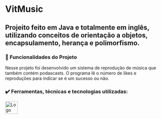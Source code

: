 <div class="title">
    <h1>VitMusic</h1>
</div>

<div class="about">
    <h2>
       Projeito feito em Java e totalmente em inglês, utilizando conceitos de orientação a objetos, encapsulamento, herança e polimorfismo. 
    </h2>
</div>

<div class="features">
    <h3>🔨 Funcionalidades do Projeto</h3>
    <p> 
       Nesse projeto foi desenvolvido um sistema de reprodução de música que também contém podascasts. O programa lê o número de likes e reproduções para indicar se é um sucesso ou não.
    </p>

<div class="tec">
    <h3>✔️ Ferramentas, técnicas e tecnologias utilizadas:</h3>
    <img loading="lazy" src="https://cdn.jsdelivr.net/gh/devicons/devicon@latest/icons/java/java-original-wordmark.svg" width="40" height="40" alt="Logo do Java"/>    
</div>
